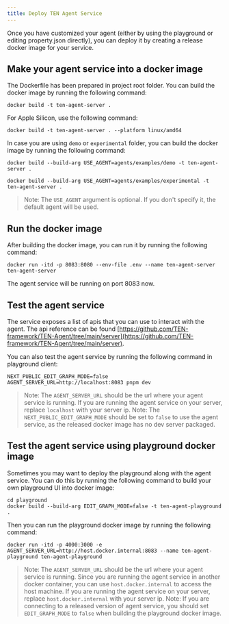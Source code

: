 ```yaml
---
title: Deploy TEN Agent Service
---
```


Once you have customized your agent (either by using the playground or editing property.json directly), you can deploy it by creating a release docker image for your service.

## Make your agent service into a docker image

The Dockerfile has been prepared in project root folder. You can build the docker image by running the following command:

```shell
docker build -t ten-agent-server .
```

For Apple Silicon, use the following command:

```shell
docker build -t ten-agent-server . --platform linux/amd64
```

In case you are using `demo` or `experimental` folder, you can build the docker image by running the following command:

```shell
docker build --build-arg USE_AGENT=agents/examples/demo -t ten-agent-server .
```

```shell
docker build --build-arg USE_AGENT=agents/examples/experimental -t ten-agent-server .
```

> Note: The `USE_AGENT` argument is optional. If you don't specify it, the default agent will be used.

## Run the docker image

After building the docker image, you can run it by running the following command:

```shell
docker run -itd -p 8083:8080 --env-file .env --name ten-agent-server ten-agent-server
```

The agent service will be running on port 8083 now.

## Test the agent service

The service exposes a list of apis that you can use to interact with the agent. The api reference can be found [https://github.com/TEN-framework/TEN-Agent/tree/main/server](https://github.com/TEN-framework/TEN-Agent/tree/main/server).

You can also test the agent service by running the following command in playground client:

```shell
NEXT_PUBLIC_EDIT_GRAPH_MODE=false AGENT_SERVER_URL=http://localhost:8083 pnpm dev
```

> Note: The `AGENT_SERVER_URL` should be the url where your agent service is running. If you are running the agent service on your server, replace `localhost` with your server ip.
> Note: The `NEXT_PUBLIC_EDIT_GRAPH_MODE` should be set to `false` to use the agent service, as the released docker image has no dev server packaged.

## Test the agent service using playground docker image

Sometimes you may want to deploy the playground along with the agent service. You can do this by running the following command to build your own playground UI into docker image:

```shell
cd playground
docker build --build-arg EDIT_GRAPH_MODE=false -t ten-agent-playground .
```

Then you can run the playground docker image by running the following command:

```shell
docker run -itd -p 4000:3000 -e AGENT_SERVER_URL=http://host.docker.internal:8083 --name ten-agent-playground ten-agent-playground
```

> Note: The `AGENT_SERVER_URL` should be the url where your agent service is running. Since you are running the agent service in another docker container, you can use `host.docker.internal` to access the host machine. If you are running the agent service on your server, replace `host.docker.internal` with your server ip.
> Note: If you are connecting to a released version of agent service, you should set `EDIT_GRAPH_MODE` to `false` when building the playground docker image.
